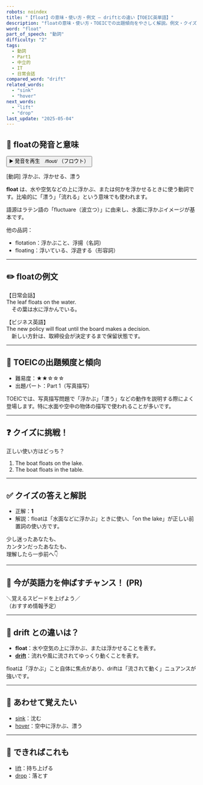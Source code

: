 ```yaml
---
robots: noindex
title: "【float】の意味・使い方・例文 ― driftとの違い【TOEIC英単語】"
description: "floatの意味・使い方・TOEICでの出題傾向をやさしく解説。例文・クイズ付きでdriftとの違いもわかりやすく学べます。"
word: "float"
part_of_speech: "動詞"
difficulty: "2"
tags:
  - 動詞
  - Part1
  - 中立的
  - IT
  - 日常会話
compared_word: "drift"
related_words:
  - "sink"
  - "hover"
next_words:
  - "lift"
  - "drop"
last_update: "2025-05-04"
---
```


## 🔰 floatの発音と意味

<button class="play-audio" onclick="playTTS('float')">
  <span class="play-audio-main">
    ▶️ 発音を再生　/floʊt/
  </span>
  <span class="play-audio-sub">
    （フロウト）
  </span>
</button>

[動詞] 浮かぶ、浮かせる、漂う

**float** は、水や空気などの上に浮かぶ、または何かを浮かせるときに使う動詞です。比喩的に「漂う」「流れる」という意味でも使われます。

語源はラテン語の「fluctuare（波立つ）」に由来し、水面に浮かぶイメージが基本です。

他の品詞：  
- flotation：浮かぶこと、浮揚（名詞）
- floating：浮いている、浮遊する（形容詞）

---

## ✏️ floatの例文

【日常会話】  
The leaf floats on the water.  
　その葉は水に浮かんでいる。

【ビジネス英語】  
The new policy will float until the board makes a decision.  
　新しい方針は、取締役会が決定するまで保留状態です。

---

## 🎯 TOEICの出題頻度と傾向

- 難易度：★★☆☆☆
- 出題パート：Part 1（写真描写）

TOEICでは、写真描写問題で「浮かぶ」「漂う」などの動作を説明する際によく登場します。特に水面や空中の物体の描写で使われることが多いです。

---

## ❓ クイズに挑戦！

正しい使い方はどっち？

1. The boat floats on the lake.  
2. The boat floats in the table.

---

## ✅ クイズの答えと解説

- 正解：**1**
- 解説：floatは「水面などに浮かぶ」ときに使い、「on the lake」が正しい前置詞の使い方です。

少し迷ったあなたも、  
カンタンだったあなたも、  
理解したら一歩前へ👇️

---

## 🚀 今が英語力を伸ばすチャンス！ (PR)

<div class="info-center">
＼覚えるスピードを上げよう／<br>  
（おすすめ情報予定）
</div>

---

## 🤔  drift との違いは？

- **float**：水や空気の上に浮かぶ、または浮かせることを表す。
- **[drift](/word/drift/)**：流れや風に流されてゆっくり動くことを表す。

floatは「浮かぶ」こと自体に焦点があり、driftは「流されて動く」ニュアンスが強いです。

---

## 🧩 あわせて覚えたい

- [sink](/word/sink/)：沈む
- [hover](/word/hover/)：空中に浮かぶ、漂う

---

## 📖 できればこれも

- [lift](/word/lift/)：持ち上げる
- [drop](/word/drop/)：落とす

<!-- cvid: aid40_bid17 -->
